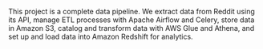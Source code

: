 This project is a complete data pipeline. We extract data from Reddit using its API, manage ETL processes with Apache Airflow and Celery, store data in Amazon S3, catalog and transform data with AWS Glue and Athena, and set up and load data into Amazon Redshift for analytics.
